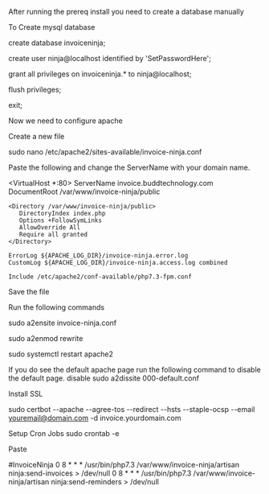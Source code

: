 After running the prereq install you need to create a database manually

To Create mysql database

create database invoiceninja;

create user ninja@localhost identified by 'SetPasswordHere';

grant all privileges on invoiceninja.* to ninja@localhost;

flush privileges;

exit;

Now we need to configure apache

Create a new file

sudo nano /etc/apache2/sites-available/invoice-ninja.conf

Paste the following and change the ServerName with your domain name.


<VirtualHost *:80>
    ServerName invoice.buddtechnology.com
    DocumentRoot /var/www/invoice-ninja/public

    <Directory /var/www/invoice-ninja/public>
       DirectoryIndex index.php
       Options +FollowSymLinks
       AllowOverride All
       Require all granted
    </Directory>

    ErrorLog ${APACHE_LOG_DIR}/invoice-ninja.error.log
    CustomLog ${APACHE_LOG_DIR}/invoice-ninja.access.log combined

    Include /etc/apache2/conf-available/php7.3-fpm.conf
</VirtualHost>

Save the file

Run the following commands

sudo a2ensite invoice-ninja.conf

sudo a2enmod rewrite

sudo systemctl restart apache2

If you do see the default apache page run the following command to disable the default page.
disable sudo a2dissite 000-default.conf


Install SSL

sudo certbot --apache --agree-tos --redirect --hsts --staple-ocsp --email youremail@domain.com -d invoice.yourdomain.com

Setup Cron Jobs
sudo crontab -e

Paste

#InvoiceNinja
0 8 * * * /usr/bin/php7.3 /var/www/invoice-ninja/artisan ninja:send-invoices > /dev/null
0 8 * * * /usr/bin/php7.3 /var/www/invoice-ninja/artisan ninja:send-reminders > /dev/null
